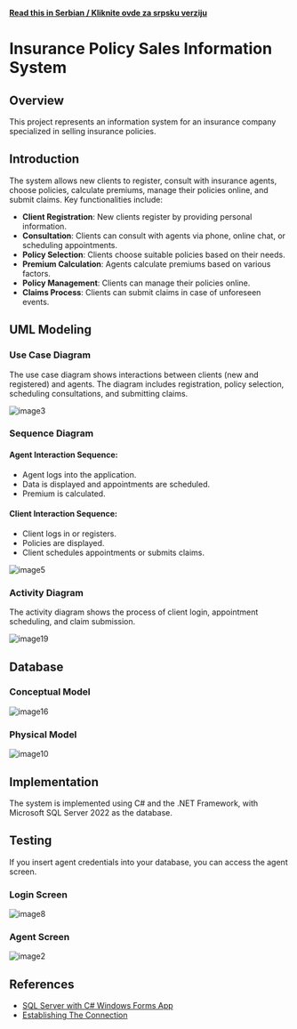**[Read this in Serbian / Kliknite ovde za srpsku verziju](README.md)**

# Insurance Policy Sales Information System

## Overview
This project represents an information system for an insurance company specialized in selling insurance policies.

## Introduction
The system allows new clients to register, consult with insurance agents, choose policies, calculate premiums, manage their policies online, and submit claims. Key functionalities include:
* **Client Registration**: New clients register by providing personal information.
* **Consultation**: Clients can consult with agents via phone, online chat, or scheduling appointments.
* **Policy Selection**: Clients choose suitable policies based on their needs.
* **Premium Calculation**: Agents calculate premiums based on various factors.
* **Policy Management**: Clients can manage their policies online.
* **Claims Process**: Clients can submit claims in case of unforeseen events.

## UML Modeling
### Use Case Diagram
The use case diagram shows interactions between clients (new and registered) and agents. The diagram includes registration, policy selection, scheduling consultations, and submitting claims.

![image3](https://github.com/glogovacu/Osiguravajuca-Kuca/assets/125755319/9049fd92-365d-4033-a704-cf8ef354462f)

### Sequence Diagram
#### Agent Interaction Sequence:
* Agent logs into the application.
* Data is displayed and appointments are scheduled.
* Premium is calculated.
#### Client Interaction Sequence:
* Client logs in or registers.
* Policies are displayed.
* Client schedules appointments or submits claims.

![image5](https://github.com/glogovacu/Osiguravajuca-Kuca/assets/125755319/6adcf028-56d4-4acb-b89d-8bf8e3455664)

### Activity Diagram
The activity diagram shows the process of client login, appointment scheduling, and claim submission.

![image19](https://github.com/glogovacu/Osiguravajuca-Kuca/assets/125755319/49e6e7c2-d820-4817-afa6-34a537cbdd49)

## Database
### Conceptual Model

![image16](https://github.com/glogovacu/Osiguravajuca-Kuca/assets/125755319/77b9577b-e7ec-4ed6-96ad-f0bf0ec582c2)

### Physical Model

![image10](https://github.com/glogovacu/Osiguravajuca-Kuca/assets/125755319/c7d8e1e0-ef60-482f-ad4c-7195cbcd45cc)

## Implementation
The system is implemented using C# and the .NET Framework, with Microsoft SQL Server 2022 as the database.

## Testing
If you insert agent credentials into your database, you can access the agent screen.
### Login Screen

![image8](https://github.com/glogovacu/Osiguravajuca-Kuca/assets/125755319/cd1a6ad6-dfe0-4aa1-a6a6-b1c912047d12)

### Agent Screen

![image2](https://github.com/glogovacu/Osiguravajuca-Kuca/assets/125755319/06e075f2-eda7-4cf8-ac47-c01ffdb1ca88)

## References 
- [SQL Server with C# Windows Forms App](https://www.youtube.com/watch?v=rXugzELsQl0)
- [Establishing The Connection](https://learn.microsoft.com/en-us/dotnet/framework/data/adonet/establishing-the-connection)
